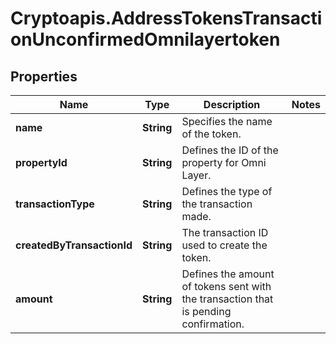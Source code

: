 # Cryptoapis.AddressTokensTransactionUnconfirmedOmnilayertoken

## Properties

Name | Type | Description | Notes
------------ | ------------- | ------------- | -------------
**name** | **String** | Specifies the name of the token. | 
**propertyId** | **String** | Defines the ID of the property for Omni Layer. | 
**transactionType** | **String** | Defines the type of the transaction made. | 
**createdByTransactionId** | **String** | The transaction ID used to create the token. | 
**amount** | **String** | Defines the amount of tokens sent with the transaction that is pending confirmation. | 


